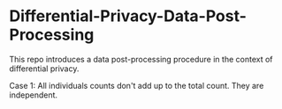 # Differential-Privacy-Data-Post-Processing

This repo introduces a data post-processing procedure in the context of differential privacy.

Case 1: All individuals counts don't add up to the total count. They are independent. 
